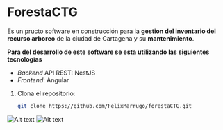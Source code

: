 # ForestaCTG 
Es un pructo software en construcción para la **gestion del inventario del recurso arboreo** de la ciudad de Cartagena y su **mantenimiento**.

**Para del desarrollo de este software se esta utilizando las siguientes tecnologias**
- *Backend* API REST: NestJS
- *Frontend*: Angular

1. Clona el repositorio:
   ```bash
   git clone https://github.com/FelixMarrugo/forestaCTG.git

![Alt text](https://cdn.freebiesupply.com/logos/large/2x/angular-icon-1-logo-png-transparent.png)
![Alt text](https://d33wubrfki0l68.cloudfront.net/49c2be6f2607b5c12dd27f8ecc8521723447975d/f05c5/logo-small.cbbeba89.svg)
